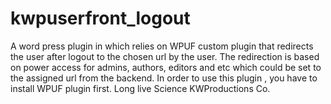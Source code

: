# kwpuserfront_logout
A word press plugin in which relies on WPUF custom plugin that redirects the user after logout to the chosen url by the user.
The redirection is based on power access for admins, authors, editors and etc which could be set to the assigned url from the backend.
In order to use this plugin , you have to install WPUF plugin first.
Long live Science
KWProductions Co.
